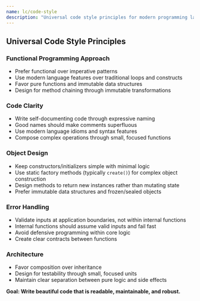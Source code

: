 ```yaml
---
name: lc/code-style
description: "Universal code style principles for modern programming languages"
---
```


## Universal Code Style Principles

### Functional Programming Approach
- Prefer functional over imperative patterns
- Use modern language features over traditional loops and constructs
- Favor pure functions and immutable data structures
- Design for method chaining through immutable transformations

### Code Clarity
- Write self-documenting code through expressive naming
- Good names should make comments superfluous
- Use modern language idioms and syntax features
- Compose complex operations through small, focused functions

### Object Design
- Keep constructors/initializers simple with minimal logic
- Use static factory methods (typically `create()`) for complex object construction
- Design methods to return new instances rather than mutating state
- Prefer immutable data structures and frozen/sealed objects

### Error Handling
- Validate inputs at application boundaries, not within internal functions
- Internal functions should assume valid inputs and fail fast
- Avoid defensive programming within core logic
- Create clear contracts between functions

### Architecture
- Favor composition over inheritance
- Design for testability through small, focused units
- Maintain clear separation between pure logic and side effects

**Goal: Write beautiful code that is readable, maintainable, and robust.**
